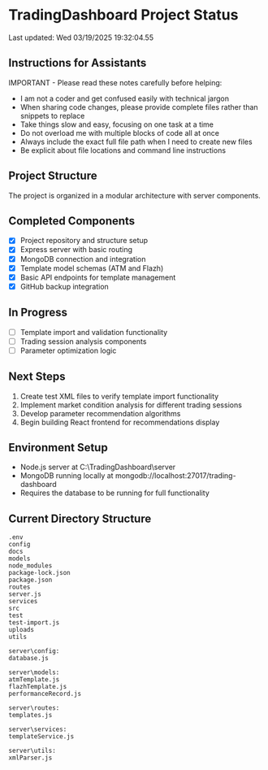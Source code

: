 # TradingDashboard Project Status 
Last updated: Wed 03/19/2025 19:32:04.55 
 
## Instructions for Assistants 
IMPORTANT - Please read these notes carefully before helping: 
 
- I am not a coder and get confused easily with technical jargon 
- When sharing code changes, please provide complete files rather than snippets to replace 
- Take things slow and easy, focusing on one task at a time 
- Do not overload me with multiple blocks of code all at once 
- Always include the exact full file path when I need to create new files 
- Be explicit about file locations and command line instructions 
 
## Project Structure 
The project is organized in a modular architecture with server components. 
 
## Completed Components 
- [x] Project repository and structure setup 
- [x] Express server with basic routing 
- [x] MongoDB connection and integration 
- [x] Template model schemas (ATM and Flazh) 
- [x] Basic API endpoints for template management 
- [x] GitHub backup integration 
 
## In Progress 
- [ ] Template import and validation functionality 
- [ ] Trading session analysis components 
- [ ] Parameter optimization logic 
 
## Next Steps 
1. Create test XML files to verify template import functionality 
2. Implement market condition analysis for different trading sessions 
3. Develop parameter recommendation algorithms 
4. Begin building React frontend for recommendations display 
 
## Environment Setup 
- Node.js server at C:\TradingDashboard\server 
- MongoDB running locally at mongodb://localhost:27017/trading-dashboard 
- Requires the database to be running for full functionality 
 
## Current Directory Structure 
```text 
.env
config
docs
models
node_modules
package-lock.json
package.json
routes
server.js
services
src
test
test-import.js
uploads
utils
 
server\config: 
database.js
 
server\models: 
atmTemplate.js
flazhTemplate.js
performanceRecord.js
 
server\routes: 
templates.js
 
server\services: 
templateService.js
 
server\utils: 
xmlParser.js
``` 
